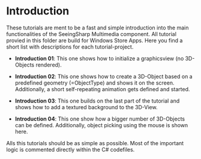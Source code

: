 # Introduction
These tutorials are ment to be a fast and simple introduction into the main 
functionalities of the SeeingSharp Multimedia component. All tutorial provied
in this folder are build for Windows Store Apps. Here you find a short list
with descriptions for each tutorial-project.

* __Introduction 01__: This one shows how to initialize a graphicsview 
(no 3D-Objects rendered).

* __Introduction 02__: This one shows how to create a 3D-Object based
on a predefined geometry (=ObjectType) and shows it on the screen. 
Additionally, a short self-repeating animation gets defined and started.

* __Introduction 03__: This one builds on the last part of the tutorial
and shows how to add a textured background to the 3D-View.

* __Introduction 04__: This one show how a bigger number of 3D-Objects
can be defined. Additionally, object picking using the mouse is shown
here.

Alls this tutorials should be as simple as possible. Most of the important
logic is commented directly within the C# codefiles.

